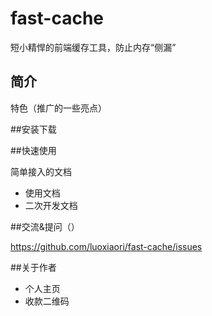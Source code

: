 # fast-cache

短小精悍的前端缓存工具，防止内存“侧漏”

## 简介

特色（推广的一些亮点）

##安装下载



##快速使用

简单接入的文档

- 使用文档
- 二次开发文档

##交流&提问（）

https://github.com/luoxiaori/fast-cache/issues

##关于作者

- 个人主页
- 收款二维码